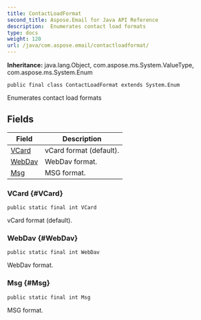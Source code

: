 ```yaml
---
title: ContactLoadFormat
second_title: Aspose.Email for Java API Reference
description:  Enumerates contact load formats
type: docs
weight: 120
url: /java/com.aspose.email/contactloadformat/
---
```

**Inheritance:**
java.lang.Object, com.aspose.ms.System.ValueType, com.aspose.ms.System.Enum
```
public final class ContactLoadFormat extends System.Enum
```

Enumerates contact load formats
## Fields

| Field | Description |
| --- | --- |
| [VCard](#VCard) | vCard format (default). |
| [WebDav](#WebDav) | WebDav format. |
| [Msg](#Msg) | MSG format. |
### VCard {#VCard}
```
public static final int VCard
```


vCard format (default).

### WebDav {#WebDav}
```
public static final int WebDav
```


WebDav format.

### Msg {#Msg}
```
public static final int Msg
```


MSG format.

